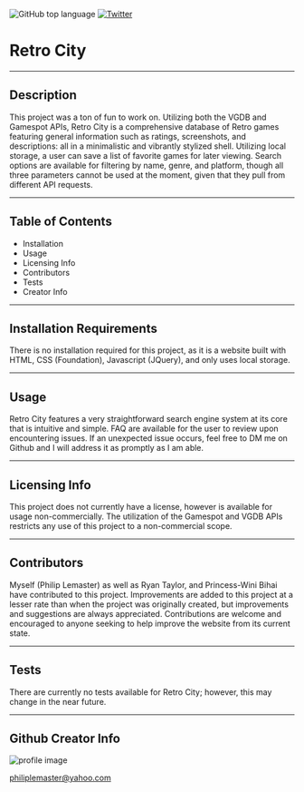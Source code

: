 ![GitHub top language](https://img.shields.io/github/languages/top/philiplemaster/Retro-City)
[![Twitter](https://img.shields.io/twitter/url?style=social&url=https%3A%2F%2Ftwitter.com%2FPhilipLemaster2)](https://twitter.com/intent/tweet?text=Wow:&url=https%3A%2F%2Fphiliplemaster.github.io%2FRetro-City%2F)
# Retro City
***
## Description
This project was a ton of fun to work on. Utilizing both the VGDB and Gamespot APIs, Retro City is a comprehensive database of Retro games featuring general information such as ratings, screenshots, and descriptions: all in a minimalistic and vibrantly stylized shell. Utilizing local storage, a user can save a list of favorite games for later viewing. Search options are available for filtering by name, genre, and platform, though all three parameters cannot be used at the moment, given that they pull from different API requests.
***
## Table of Contents
- Installation
- Usage
- Licensing Info
- Contributors
- Tests
- Creator Info
***
## Installation Requirements
There is no installation required for this project, as it is a website built with HTML, CSS (Foundation), Javascript (JQuery), and only uses local storage.
***
## Usage
Retro City features a very straightforward search engine system at its core that is intuitive and simple. FAQ are available for the user to review upon encountering issues. If an unexpected issue occurs, feel free to DM me on Github and I will address it as promptly as I am able.
***
## Licensing Info
This project does not currently have a license, however is available for usage non-commercially. The utilization of the Gamespot and VGDB APIs restricts any use of this project to a non-commercial scope.
***
## Contributors
Myself (Philip Lemaster) as well as Ryan Taylor, and Princess-Wini Bihai have contributed to this project. Improvements are added to this project at a lesser rate than when the project was originally created, but improvements and suggestions are always appreciated. Contributions are welcome and encouraged to anyone seeking to help improve the website from its current state.
***
## Tests
There are currently no tests available for Retro City; however, this may change in the near future.
***
## Github Creator Info
![profile image](https://avatars1.githubusercontent.com/u/59799371?v=4 "Logo Title Text 1")

philiplemaster@yahoo.com
